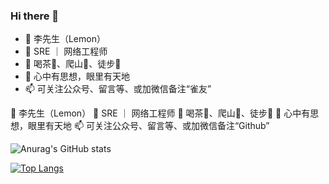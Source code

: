 ### Hi there 👋

- 🔭  李先生（Lemon）
- 🌱  SRE ｜ 网络工程师
- 👯  喝茶🍵、爬山🧗、徒步🏃
- 💬  心中有思想，眼里有天地
- 📫  可关注公众号、留言等、或加微信备注“雀友”

🔭  李先生（Lemon）
🌱  SRE ｜ 网络工程师
👯  喝茶🍵、爬山🧗、徒步🏃
💬  心中有思想，眼里有天地
📫  可关注公众号、留言等、或加微信备注“Github”
<!--
**Lemon-le/Lemon-le** is a ✨ _special_ ✨ repository because its `README.md` (this file) appears on your GitHub profile.

Here are some ideas to get you started:

 I’m currently working on ...
 I’m currently learning ...
 I’m looking to collaborate on ...
- 🤔 I’m looking for help with ...
 Ask me about ...
 How to reach me: ...
- 😄 Pronouns: ...
- ⚡ Fun fact: ...
-->

![Anurag's GitHub stats](https://github-readme-stats.vercel.app/api?username=Lemon-le&show_icons=true&theme=neon)

[![Top Langs](https://github-readme-stats.vercel.app/api/top-langs/?username=Lemon-le&layout=compact)](https://github.com/anuraghazra/github-readme-stats)



